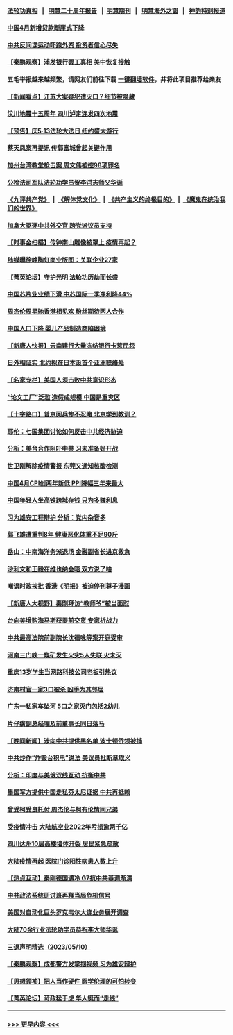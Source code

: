 #### [法轮功真相](https://github.com/gfw-breaker/truth/blob/master/README.md?t=0) &nbsp;&nbsp;|&nbsp;&nbsp; [明慧二十周年报告](https://github.com/gfw-breaker/mh-reports/blob/master/README.md?t=0) &nbsp;&nbsp;|&nbsp;&nbsp;[明慧期刊](https://github.com/gfw-breaker/mh-qikan) &nbsp;&nbsp;|&nbsp;&nbsp; [明慧海外之窗](https://github.com/gfw-breaker/mh-news/blob/master/README.md?t=0) &nbsp;&nbsp;|&nbsp;&nbsp; [神韵特别报道](https://github.com/gfw-breaker/mh-news/blob/master/shenyun.md?t=0)
#### [中国4月新增贷款断崖式下降](../pages/nsc413/n13994463.md?t=05121543) 
#### [中共反间谍运动吓跑外资 投资者信心尽失](../pages/nsc413/n13994515.md?t=05121543) 
#### [【秦鹏观察】浦发银行罢工真相 美中恢复接触](../pages/nsc413/n13994319.md?t=05121543) 
#### 五毛举报越来越频繁，请网友们前往下载 [一键翻墙软件](https://github.com/gfw-breaker/ssr-accounts)，并将此项目推荐给亲友
#### [【新闻看点】江苏大案疑犯遭灭口？细节被隐藏](../pages/nsc413/n13994381.md?t=05121543) 
#### [汶川地震十五周年 四川泸定连发四次地震](../pages/nsc413/n13994400.md?t=05121543) 
#### [【预告】庆5‧13法轮大法日 纽约盛大游行](../pages/nsc413/n13992381.md?t=05121543) 
#### [蔡天凤案再提讯 传郭富城曾起关键作用](../pages/nsc413/n13994325.md?t=05121543) 
#### [加州台湾教堂枪击案 周文伟被控98项罪名](../pages/nsc413/n13994288.md?t=05121543) 
#### [公检法司军队法轮功学员贺李洪志师父华诞](../pages/nsc413/n13993877.md?t=05121543) 
#### [《九评共产党》](https://github.com/begood0513/9ping.md/blob/master/README.md) &nbsp;|&nbsp; [《解体党文化》](../../../../jtdwh.md/blob/master/README.md)  &nbsp;|&nbsp; [《共产主义的终极目的》](../../../../gczydzjmd.md/blob/master/README.md) &nbsp;|&nbsp; [《魔鬼在统治我们的世界》](../../../../mgztzwmdsj.md/blob/master/README.md) 
#### [加拿大驱逐中共外交官 跨党派议员支持](../pages/nsc413/n13994251.md?t=05121543) 
#### [【时事金扫描】传钟南山雕像被罩上 疫情再起？](../pages/nsc413/n13994286.md?t=05121543) 
#### [陆媒曝徐峥陶虹商业版图：关联企业27家](../pages/nsc413/n13994309.md?t=05121543) 
#### [【菁英论坛】守护光明 法轮功历劫而长盛](../pages/nsc413/n13994298.md?t=05121543) 
#### [中国芯片业业绩下滑 中芯国际一季净利降44%](../pages/nsc413/n13994292.md?t=05121543) 
#### [周杰伦周星驰香港相见欢 粉丝期待两人合作](../pages/nsc413/n13994194.md?t=05121543) 
#### [中国人口下降 婴儿产品制造商陷困境](../pages/nsc413/n13994277.md?t=05121543) 
#### [【新唐人快报】云南建行大量冻结银行卡惹民怨](../pages/nsc413/n13994078.md?t=05121543) 
#### [日外相证实 北约拟在日本设首个亚洲联络处](../pages/nsc413/n13994269.md?t=05121543) 
#### [【名家专栏】美国人须击败中共意识形态](../pages/nsc413/n13993076.md?t=05121543) 
#### [“论文工厂”泛滥 造假成规模 中国是重灾区](../pages/nsc413/n13994149.md?t=05121543) 
#### [【十字路口】普京阅兵惨不忍睹 北京学到教训？](../pages/nsc413/n13993878.md?t=05121543) 
#### [耶伦：七国集团讨论如何反击中共经济胁迫](../pages/nsc413/n13994141.md?t=05121543) 
#### [分析：美台合作阻吓中共 习未准备好开战](../pages/nsc413/n13989226.md?t=05121543) 
#### [世卫刚解除疫情警报 东莞又通知核酸检测](../pages/nsc413/n13994152.md?t=05121543) 
#### [中国4月CPI创两年新低 PPI降幅三年来最大](../pages/nsc413/n13993744.md?t=05121543) 
#### [中国年轻人坐高铁跨城存钱 只为多赚利息](../pages/nsc413/n13994133.md?t=05121543) 
#### [习为雄安工程辩护 分析：党内杂音多](../pages/nsc413/n13993747.md?t=05121543) 
#### [郭飞雄遭重判8年 健康恶化体重不足90斤](../pages/nsc413/n13993684.md?t=05121543) 
#### [岳山：中南海洋务派退场 金融副省长进京救急](../pages/nsc413/n13993890.md?t=05121543) 
#### [沙利文和王毅在维也纳会晤 双方说了啥](../pages/nsc413/n13994118.md?t=05121543) 
#### [嘲讽时政挨批 香港《明报》被迫停刊尊子漫画](../pages/nsc413/n13993743.md?t=05121543) 
#### [【新唐人大视野】秦刚拜访“教师爷”被当面怼](../pages/nsc413/n13993876.md?t=05121543) 
#### [台向美增购海马斯获提前交货 专家析战力](../pages/nsc413/n13993636.md?t=05121543) 
#### [中共最高法院前副院长沈德咏等案开庭受审](../pages/nsc413/n13993780.md?t=05121543) 
#### [河南三门峡一煤矿发生火灾5人失联 火未灭](../pages/nsc413/n13993685.md?t=05121543) 
#### [重庆13岁学生当网路科技公司老板引热议](../pages/nsc413/n13993817.md?t=05121543) 
#### [济南村官一家3口被杀 凶手为其邻居](../pages/nsc413/n13993789.md?t=05121543) 
#### [广东一私家车坠河 5口之家灭门包括2幼儿](../pages/nsc413/n13993691.md?t=05121543) 
#### [片仔癀副总经理及前董事长同日落马](../pages/nsc413/n13993641.md?t=05121543) 
#### [【晚间新闻】涉向中共提供黑名单 波士顿侨领被捕](../pages/nsc413/n13993670.md?t=05121543) 
#### [中共炒作“炸毁台积电”说法 美议员批断章取义](../pages/nsc413/n13993603.md?t=05121543) 
#### [分析：印度与美俄双线互动 抗衡中共](../pages/nsc413/n13993306.md?t=05121543) 
#### [墨国军方提供中国走私芬太尼证据 中共再抵赖](../pages/nsc413/n13993556.md?t=05121543) 
#### [曾受柯受良托付 周杰伦与柯有伦情同兄弟](../pages/nsc413/n13993323.md?t=05121543) 
#### [受疫情冲击 大陆航空业2022年亏损逾两千亿](../pages/nsc413/n13993427.md?t=05121543) 
#### [四川达州10层高楼墙体开裂 居民紧急疏散](../pages/nsc413/n13993552.md?t=05121543) 
#### [大陆疫情再起 医院门诊阳性病患人数上升](../pages/nsc413/n13993011.md?t=05121543) 
#### [【热点互动】秦刚德国遇冷 G7抗中共基调渐清](../pages/nsc413/n13993345.md?t=05121543) 
#### [中共政法系统研讨班再释当局危机信号](../pages/nsc413/n13993393.md?t=05121543) 
#### [美国对自动化巨头罗克韦尔大连业务展开调查](../pages/nsc413/n13993295.md?t=05121543) 
#### [大陆70余行业法轮功学员恭祝李大师华诞](../pages/nsc413/n13993034.md?t=05121543) 
#### [三退声明精选（2023/05/10）](../pages/nsc413/n13993415.md?t=05121543) 
#### [【秦鹏观察】成都警方发掌掴视频 习为雄安辩护](../pages/nsc413/n13993340.md?t=05121543) 
#### [【思想领袖】把人当作硬件 医学伦理的可怕转变](../pages/nsc413/n13966844.md?t=05121543) 
#### [【菁英论坛】苛政猛于虎 华人铤而“走线”](../pages/nsc413/n13993330.md?t=05121543) 

----
#### [ >>> 更早内容 <<< ](../indexes/nsc413-earlier.md)
